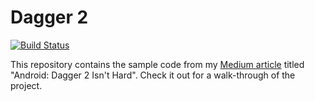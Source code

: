 # Dagger 2

[![Build Status](https://travis-ci.org/MrBean355/medium-dagger2.svg?branch=master)](https://travis-ci.org/MrBean355/medium-dagger2)

This repository contains the sample code from my [Medium article](https://medium.com/p/97671ac15b07) titled "Android: Dagger 2 Isn't Hard". Check it out for a walk-through of the project.  